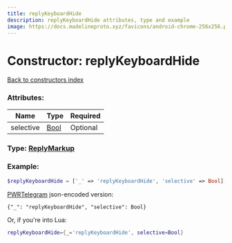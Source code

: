 ```yaml
---
title: replyKeyboardHide
description: replyKeyboardHide attributes, type and example
image: https://docs.madelineproto.xyz/favicons/android-chrome-256x256.png
---
```

# Constructor: replyKeyboardHide  
[Back to constructors index](index.md)



### Attributes:

| Name     |    Type       | Required |
|----------|---------------|----------|
|selective|[Bool](../types/Bool.md) | Optional|



### Type: [ReplyMarkup](../types/ReplyMarkup.md)


### Example:

```php
$replyKeyboardHide = ['_' => 'replyKeyboardHide', 'selective' => Bool];
```  

[PWRTelegram](https://pwrtelegram.xyz) json-encoded version:

```
{"_": "replyKeyboardHide", "selective": Bool}
```


Or, if you're into Lua:

```lua
replyKeyboardHide={_='replyKeyboardHide', selective=Bool}

```



